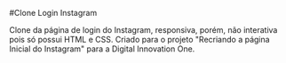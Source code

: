 #Clone Login Instagram

Clone da página de login do Instagram, responsiva, porém, não interativa pois só possui HTML e CSS.
Criado para o projeto "Recriando a página Inicial do Instagram" para a Digital Innovation One.
